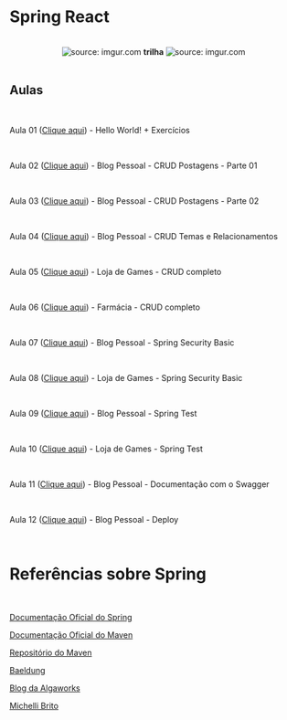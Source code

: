 # Spring React

<br />

<div align="center">
    <img src="https://i.imgur.com/w8tTOuT.png" title="source: imgur.com" /> 
    <strong>trilha</strong>
    <img src="https://i.imgur.com/zUC0bts.png" title="source: imgur.com" />
</div>

<br />

## Aulas

<br />

Aula 01 (<a href="https://github.com/rafaelq80/spring_react/blob/main/aula_01/" target="_blank">Clique aqui</a>) - Hello World! + Exercícios

<br />

Aula 02 (<a href="https://github.com/rafaelq80/spring_react/blob/main/aula_02/" target="_blank">Clique aqui</a>) - Blog Pessoal - CRUD Postagens - Parte 01

<br />

Aula 03 (<a href="https://github.com/rafaelq80/spring_react/blob/main/aula_03/" target="_blank">Clique aqui</a>) - Blog Pessoal - CRUD Postagens - Parte 02

<br />

Aula 04 (<a href="https://github.com/rafaelq80/spring_react/blob/main/aula_04/" target="_blank">Clique aqui</a>) - Blog Pessoal - CRUD Temas e Relacionamentos

<br />

Aula 05 (<a href="https://github.com/rafaelq80/spring_react/blob/main/aula_05/" target="_blank">Clique aqui</a>) - Loja de Games - CRUD completo

<br />

Aula 06 (<a href="https://github.com/rafaelq80/spring_react/blob/main/aula_06/" target="_blank">Clique aqui</a>) - Farmácia - CRUD completo

<br />

Aula 07 (<a href="https://github.com/rafaelq80/spring_react/blob/main/aula_07/" target="_blank">Clique aqui</a>) - Blog Pessoal - Spring Security Basic

<br />

Aula 08 (<a href="https://github.com/rafaelq80/spring_react/blob/main/aula_08/" target="_blank">Clique aqui</a>) - Loja de Games - Spring Security Basic

<br />

Aula 09 (<a href="https://github.com/rafaelq80/spring_react/blob/main/aula_09/" target="_blank">Clique aqui</a>) - Blog Pessoal - Spring Test

<br />

Aula 10 (<a href="https://github.com/rafaelq80/spring_react/blob/main/aula_10/" target="_blank">Clique aqui</a>) - Loja de Games - Spring Test

<br />

Aula 11 (<a href="https://github.com/rafaelq80/spring_react/blob/main/aula_11/" target="_blank">Clique aqui</a>) -  Blog Pessoal - Documentação com o Swagger

<br />

Aula 12 (<a href="https://github.com/rafaelq80/spring_react/blob/main/aula_12/" target="_blank">Clique aqui</a>) -  Blog Pessoal - Deploy

<br />

# Referências sobre Spring

<br />

<a href="https://spring.io/" target="_blank">Documentação Oficial do Spring</a>

<a href="https://maven.apache.org/" target="_blank">Documentação Oficial do Maven</a>

<a href="https://mvnrepository.com/" target="_blank">Repositório do Maven</a>

<a href="https://www.baeldung.com/" target="_blank">Baeldung</a>

<a href="https://blog.algaworks.com/" target="_blank">Blog da Algaworks</a>

<a href="https://www.michellibrito.com/" target="_blank">Michelli Brito</a>

